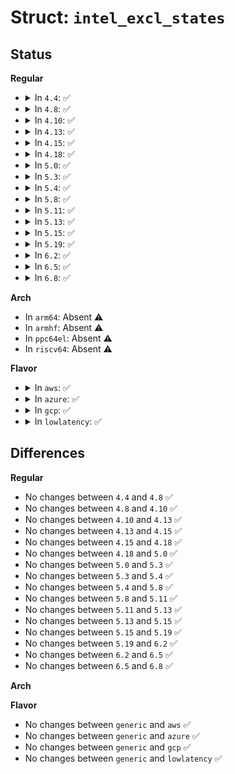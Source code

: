 # Struct: <code>intel_excl_states</code>

## Status
<b>Regular</b>
<ul>
<li>
<details>
<summary>In <code>4.4</code>: ✅</summary>

```c
struct intel_excl_states {
    enum intel_excl_state_type state[64];
    bool sched_started;
};
```
</details>
</li>
<li>
<details>
<summary>In <code>4.8</code>: ✅</summary>

```c
struct intel_excl_states {
    enum intel_excl_state_type state[64];
    bool sched_started;
};
```
</details>
</li>
<li>
<details>
<summary>In <code>4.10</code>: ✅</summary>

```c
struct intel_excl_states {
    enum intel_excl_state_type state[64];
    bool sched_started;
};
```
</details>
</li>
<li>
<details>
<summary>In <code>4.13</code>: ✅</summary>

```c
struct intel_excl_states {
    enum intel_excl_state_type state[64];
    bool sched_started;
};
```
</details>
</li>
<li>
<details>
<summary>In <code>4.15</code>: ✅</summary>

```c
struct intel_excl_states {
    enum intel_excl_state_type state[64];
    bool sched_started;
};
```
</details>
</li>
<li>
<details>
<summary>In <code>4.18</code>: ✅</summary>

```c
struct intel_excl_states {
    enum intel_excl_state_type state[64];
    bool sched_started;
};
```
</details>
</li>
<li>
<details>
<summary>In <code>5.0</code>: ✅</summary>

```c
struct intel_excl_states {
    enum intel_excl_state_type state[64];
    bool sched_started;
};
```
</details>
</li>
<li>
<details>
<summary>In <code>5.3</code>: ✅</summary>

```c
struct intel_excl_states {
    enum intel_excl_state_type state[64];
    bool sched_started;
};
```
</details>
</li>
<li>
<details>
<summary>In <code>5.4</code>: ✅</summary>

```c
struct intel_excl_states {
    enum intel_excl_state_type state[64];
    bool sched_started;
};
```
</details>
</li>
<li>
<details>
<summary>In <code>5.8</code>: ✅</summary>

```c
struct intel_excl_states {
    enum intel_excl_state_type state[64];
    bool sched_started;
};
```
</details>
</li>
<li>
<details>
<summary>In <code>5.11</code>: ✅</summary>

```c
struct intel_excl_states {
    enum intel_excl_state_type state[64];
    bool sched_started;
};
```
</details>
</li>
<li>
<details>
<summary>In <code>5.13</code>: ✅</summary>

```c
struct intel_excl_states {
    enum intel_excl_state_type state[64];
    bool sched_started;
};
```
</details>
</li>
<li>
<details>
<summary>In <code>5.15</code>: ✅</summary>

```c
struct intel_excl_states {
    enum intel_excl_state_type state[64];
    bool sched_started;
};
```
</details>
</li>
<li>
<details>
<summary>In <code>5.19</code>: ✅</summary>

```c
struct intel_excl_states {
    enum intel_excl_state_type state[64];
    bool sched_started;
};
```
</details>
</li>
<li>
<details>
<summary>In <code>6.2</code>: ✅</summary>

```c
struct intel_excl_states {
    enum intel_excl_state_type state[64];
    bool sched_started;
};
```
</details>
</li>
<li>
<details>
<summary>In <code>6.5</code>: ✅</summary>

```c
struct intel_excl_states {
    enum intel_excl_state_type state[64];
    bool sched_started;
};
```
</details>
</li>
<li>
<details>
<summary>In <code>6.8</code>: ✅</summary>

```c
struct intel_excl_states {
    enum intel_excl_state_type state[64];
    bool sched_started;
};
```
</details>
</li>
</ul>
<b>Arch</b>
<ul>
<li>
In <code>arm64</code>: Absent ⚠️
</li>
<li>
In <code>armhf</code>: Absent ⚠️
</li>
<li>
In <code>ppc64el</code>: Absent ⚠️
</li>
<li>
In <code>riscv64</code>: Absent ⚠️
</li>
</ul>
<b>Flavor</b>
<ul>
<li>
<details>
<summary>In <code>aws</code>: ✅</summary>

```c
struct intel_excl_states {
    enum intel_excl_state_type state[64];
    bool sched_started;
};
```
</details>
</li>
<li>
<details>
<summary>In <code>azure</code>: ✅</summary>

```c
struct intel_excl_states {
    enum intel_excl_state_type state[64];
    bool sched_started;
};
```
</details>
</li>
<li>
<details>
<summary>In <code>gcp</code>: ✅</summary>

```c
struct intel_excl_states {
    enum intel_excl_state_type state[64];
    bool sched_started;
};
```
</details>
</li>
<li>
<details>
<summary>In <code>lowlatency</code>: ✅</summary>

```c
struct intel_excl_states {
    enum intel_excl_state_type state[64];
    bool sched_started;
};
```
</details>
</li>
</ul>

## Differences
<b>Regular</b>
<ul>
<li>
No changes between <code>4.4</code> and <code>4.8</code> ✅
</li>
<li>
No changes between <code>4.8</code> and <code>4.10</code> ✅
</li>
<li>
No changes between <code>4.10</code> and <code>4.13</code> ✅
</li>
<li>
No changes between <code>4.13</code> and <code>4.15</code> ✅
</li>
<li>
No changes between <code>4.15</code> and <code>4.18</code> ✅
</li>
<li>
No changes between <code>4.18</code> and <code>5.0</code> ✅
</li>
<li>
No changes between <code>5.0</code> and <code>5.3</code> ✅
</li>
<li>
No changes between <code>5.3</code> and <code>5.4</code> ✅
</li>
<li>
No changes between <code>5.4</code> and <code>5.8</code> ✅
</li>
<li>
No changes between <code>5.8</code> and <code>5.11</code> ✅
</li>
<li>
No changes between <code>5.11</code> and <code>5.13</code> ✅
</li>
<li>
No changes between <code>5.13</code> and <code>5.15</code> ✅
</li>
<li>
No changes between <code>5.15</code> and <code>5.19</code> ✅
</li>
<li>
No changes between <code>5.19</code> and <code>6.2</code> ✅
</li>
<li>
No changes between <code>6.2</code> and <code>6.5</code> ✅
</li>
<li>
No changes between <code>6.5</code> and <code>6.8</code> ✅
</li>
</ul>
<b>Arch</b>
<ul>
</ul>
<b>Flavor</b>
<ul>
<li>
No changes between <code>generic</code> and <code>aws</code> ✅
</li>
<li>
No changes between <code>generic</code> and <code>azure</code> ✅
</li>
<li>
No changes between <code>generic</code> and <code>gcp</code> ✅
</li>
<li>
No changes between <code>generic</code> and <code>lowlatency</code> ✅
</li>
</ul>
